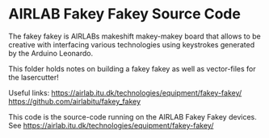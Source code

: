 # AIRLAB Fakey Fakey Source Code

The fakey fakey is AIRLABs makeshift makey-makey board that allows to be creative with interfacing various technologies using keystrokes generated by the Arduino Leonardo.

This folder holds notes on building a fakey fakey as well as vector-files for the lasercutter!

Useful links:
https://airlab.itu.dk/technologies/equipment/fakey-fakey/
https://github.com/airlabitu/fakey_fakey

This code is the source-code running on the AIRLAB Fakey Fakey devices.
See https://airlab.itu.dk/technologies/equipment/fakey-fakey/
